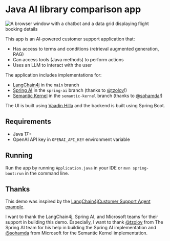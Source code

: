 # Java AI library comparison app

![A browser window with a chatbot and a data grid displaying flight booking details](screenshot.jpg)

This app is an AI-powered customer support application that:

- Has access to terms and conditions (retrieval augmented generation, RAG)
- Can access tools (Java methods) to perform actions
- Uses an LLM to interact with the user

The application includes implementations for: 

- [LangChain4j](https://github.com/langchain4j/langchain4j) in the `main` branch
- [Spring AI](https://spring.io/projects/spring-ai/) in the `spring-ai` branch (thanks to [@tzolov](https://github.com/tzolov)!)
- [Semantic Kernel](https://github.com/microsoft/semantic-kernel) in the `semantic-kernel` branch (thanks to [@sohamda](https://github.com/sohamda)!)

The UI is built using [Vaadin Hilla](https://vaadin.com) and the backend is built using Spring Boot.

## Requirements
- Java 17+
- OpenAI API key in `OPENAI_API_KEY` environment variable

## Running
Run the app by running `Application.java` in your IDE or `mvn spring-boot:run` in the command line.

## Thanks
This demo was inspired by the [LangChain4jCustomer Support Agent example](https://github.com/langchain4j/langchain4j-examples/tree/main/spring-boot-example/src/main/java/dev/langchain4j/example).

I want to thank the LangChain4j, Spring AI, and Microsoft teams for their support in building this demo.
Especially, I want to thank [@tzolov](https://github.com/tzolov) from The Spring AI team for his help in building the Spring AI implementation and [@sohamda](https://github.com/sohamda) from Microsoft for the Semantic Kernel implementation.
